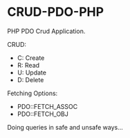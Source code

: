 # CRUD-PDO-PHP
PHP PDO Crud Application.

CRUD:
- C: Create
- R: Read
- U: Update
- D: Delete

Fetching Options:
  * PDO::FETCH_ASSOC
  * PDO::FETCH_OBJ

Doing queries in safe and unsafe ways...
